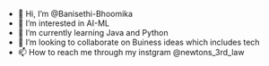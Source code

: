 - 👋 Hi, I’m @Banisethi-Bhoomika
- 👀 I’m interested in AI-ML
- 🌱 I’m currently learning Java and Python
- 💞️ I’m looking to collaborate on Buiness ideas which includes tech
-  📫 How to reach me through my instgram @newtons_3rd_law

<!---
Banisethi-Bhoomika/Banisethi-Bhoomika is a ✨ special ✨ repository because its `README.md` (this file) appears on your GitHub profile.
You can click the Preview link to take a look at your changes.
--->
